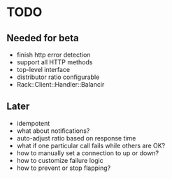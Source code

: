 
# TODO

## Needed for beta
* finish http error detection
* support all HTTP methods
* top-level interface
* distributor ratio configurable
* Rack::Client::Handler::Balancir


## Later
* idempotent
* what about notifications?
* auto-adjust ratio based on response time
* what if one particular call fails while others are OK?
* how to manually set a connection to up or down?
* how to customize failure logic
* how to prevent or stop flapping?
